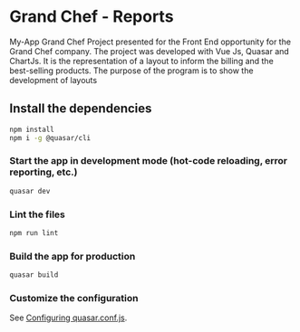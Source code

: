# Grand Chef - Reports

My-App Grand Chef
Project presented for the Front End opportunity for the Grand Chef company.
The project was developed with Vue Js, Quasar and ChartJs. It is the representation of a layout to inform the billing and the best-selling products. The purpose of the program is to show the development of layouts

## Install the dependencies
```bash
npm install
npm i -g @quasar/cli
```

### Start the app in development mode (hot-code reloading, error reporting, etc.)
```bash
quasar dev
```

### Lint the files
```bash
npm run lint
```

### Build the app for production
```bash
quasar build
```

### Customize the configuration
See [Configuring quasar.conf.js](https://v1.quasar.dev/quasar-cli/quasar-conf-js).
